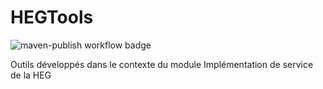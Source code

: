 # HEGTools

![maven-publish workflow badge](https://github.com/a-zurcher/heg-tools/actions/workflows/maven-publish.yaml/badge.svg)

Outils développés dans le contexte du module Implémentation de service de la HEG
